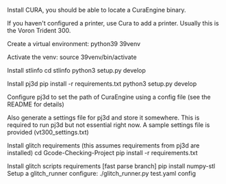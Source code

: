 Install CURA, you should be able to locate a CuraEngine binary.

If you haven't configured a printer, use Cura to add a printer.
Usually this is the Voron Trident 300.

Create a virtual environment: python39 39venv

Activate the venv: source 39venv/bin/activate

Install stlinfo
  cd stlinfo
  python3 setup.py develop

Install pj3d
  pip install -r requirements.txt
  python3 setup.py develop

  Configure pj3d to set the path of CuraEngine using a config file (see the README for details)

  Also generate a settings file for pj3d and store it somewhere. This
  is required to run pj3d but not essential right now. A sample
  settings file is provided (vt300_settings.txt)

Install glitch requirements (this assumes requirements from pj3d are installed)
  cd Gcode-Checking-Project
  pip install -r requirements.txt

Install glitch scripts requirements [fast parse branch]
  pip install numpy-stl
  Setup a glitch_runner configure: ./glitch_runner.py test.yaml config

